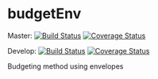 # budgetEnv
Master:
[![Build Status](https://travis-ci.org/calbis/budgetEnv.svg?branch=master)](https://travis-ci.org/calbis/budgetEnv)
[![Coverage Status](https://coveralls.io/repos/github/calbis/budgetEnv/badge.svg?branch=master)](https://coveralls.io/github/calbis/budgetEnv?branch=master)

Develop:
[![Build Status](https://travis-ci.org/calbis/budgetEnv.svg?branch=develop)](https://travis-ci.org/calbis/budgetEnv)
[![Coverage Status](https://coveralls.io/repos/github/calbis/budgetEnv/badge.svg?branch=develop)](https://coveralls.io/github/calbis/budgetEnv?branch=develop)

Budgeting method using envelopes
